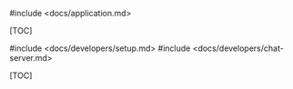 #include <docs/application.md>

[TOC]

#include <docs/developers/setup.md>
#include <docs/developers/chat-server.md>

[TOC]
